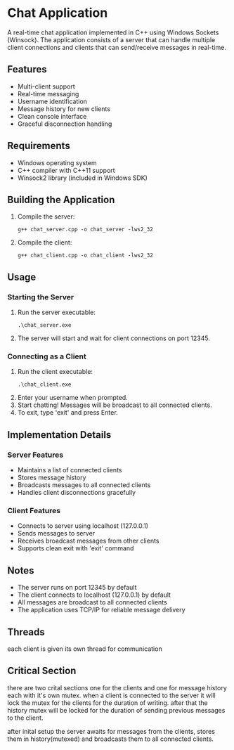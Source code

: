 # Chat Application

A real-time chat application implemented in C++ using Windows Sockets (Winsock). The application consists of a server that can handle multiple client connections and clients that can send/receive messages in real-time.

## Features

- Multi-client support
- Real-time messaging
- Username identification
- Message history for new clients
- Clean console interface
- Graceful disconnection handling

## Requirements

- Windows operating system
- C++ compiler with C++11 support
- Winsock2 library (included in Windows SDK)

## Building the Application

1. Compile the server:
   ```
   g++ chat_server.cpp -o chat_server -lws2_32
   ```

2. Compile the client:
   ```
   g++ chat_client.cpp -o chat_client -lws2_32
   ```

## Usage

### Starting the Server

1. Run the server executable:
   ```
   .\chat_server.exe
   ```
2. The server will start and wait for client connections on port 12345.

### Connecting as a Client

1. Run the client executable:
   ```
   .\chat_client.exe
   ```
2. Enter your username when prompted.
3. Start chatting! Messages will be broadcast to all connected clients.
4. To exit, type 'exit' and press Enter.

## Implementation Details

### Server Features
- Maintains a list of connected clients
- Stores message history
- Broadcasts messages to all connected clients
- Handles client disconnections gracefully

### Client Features
- Connects to server using localhost (127.0.0.1)
- Sends messages to server
- Receives broadcast messages from other clients
- Supports clean exit with 'exit' command

## Notes

- The server runs on port 12345 by default
- The client connects to localhost (127.0.0.1) by default
- All messages are broadcast to all connected clients
- The application uses TCP/IP for reliable message delivery


## Threads
each client is given its own thread for communication 

## Critical Section 
there are two crital sections one for the clients and one for message history each with it's own mutex.
when a client is connected to the server it will lock the mutex for the clients for the duration of writing. 
after that the history mutex will be locked for the duration of sending previous messages to the client.

after inital setup the server awaits for messages from the clients, stores them in history(mutexed) and broadcasts them to all connected clients.



